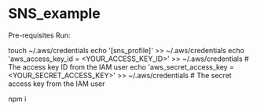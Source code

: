 # SNS_example

Pre-requisites
Run:

touch ~/.aws/credentials
echo '[sns_profile]' >> ~/.aws/credentials
echo 'aws_access_key_id = <YOUR_ACCESS_KEY_ID>' >> ~/.aws/credentials # The access key ID from the IAM user
echo 'aws_secret_access_key = <YOUR_SECRET_ACCESS_KEY>' >> ~/.aws/credentials # The secret access key from the IAM user

npm i
